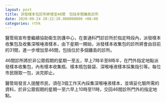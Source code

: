 ```yaml
---
layout: post
title: 派發樣本包診所將增至46間　包括多間離島診所
date: 2020-09-24 20:22:20.000000000 +08:00
categories: rthk
---
```


醫管局宣布會繼續協助衞生防護中心，在普通科門診診所於指定時段內，派發樣本收集包及收集深喉唾液樣本，由下星期一開始，派發樣本收集包的診所將會由目前的31間，進一步增加至46間，包括位於多個離島的診所。
 
46間診所將於非公眾假期的星期一至五，早上7時半至8時半，在門外指定地點派發樣本收集包，內有樣本收集瓶、樣本瓶包裝袋、深喉唾液樣本採集指引等。每位市民限取一包，派完即止。
 
醫管局發言人提醒市民，須在3個工作天內採集深喉唾液樣本，並填妥化驗所需的資料，於非公眾假期的星期一至六早上10時至11時，交回46間診所門外的指定地點。
